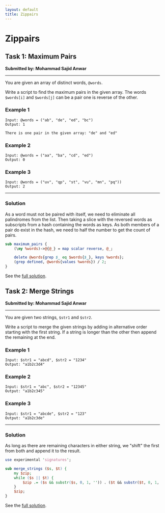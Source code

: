 ```yaml
---
layout: default
title: Zippairs
---
```

# Zippairs

## Task 1: Maximum Pairs
**Submitted by: Mohammad Sajid Anwar**

---
You are given an array of distinct words, `@words`.

Write a script to find the maximum pairs in the given array. The words `$words[i]` and `$words[j]` can be a pair one is reverse of the other.

### Example 1
```
Input: @words = ("ab", "de", "ed", "bc")
Output: 1

There is one pair in the given array: "de" and "ed"
```
### Example 2
```
Input: @words = ("aa", "ba", "cd", "ed")
Output: 0
```
### Example 3
```
Input: @words = ("uv", "qp", "st", "vu", "mn", "pq"))
Output: 2
```
---
### Solution

As a word must not be paired with itself, we need to eliminate all palindromes from the list.
Then taking a slice with the reversed words as subscripts from a hash containing the words as keys.
As both members of a pair do exist in the hash, we need to half the number to get the count of pairs.

```perl
sub maximum_pairs {
    (\my %words)->@{@_} = map scalar reverse, @_;

    delete @words{grep $_ eq $words{$_}, keys %words};
    (grep defined, @words{values %words}) / 2;
}
```
See the [full solution](https://github.com/manwar/perlweeklychallenge-club/blob/master/challenge-256/jo-37/perl/ch-1.pl).
## Task 2: Merge Strings
**Submitted by: Mohammad Sajid Anwar**

---
You are given two strings, `$str1` and `$str2`.

Write a script to merge the given strings by adding in alternative order starting with the first string. If a string is longer than the other then append the remaining at the end.

### Example 1
```
Input: $str1 = "abcd", $str2 = "1234"
Output: "a1b2c3d4"
```
### Example 2
```
Input: $str1 = "abc", $str2 = "12345"
Output: "a1b2c345"
```
### Example 3
```
Input: $str1 = "abcde", $str2 = "123"
Output: "a1b2c3de"
```
---
### Solution
As long as there are remaining characters in either string, we "shift" the first from both and append it to the result.
```perl
use experimental 'signatures';

sub merge_strings ($s, $t) {
    my $zip;
	while ($s || $t) {
        $zip .= ($s && substr($s, 0, 1, '')) . ($t && substr($t, 0, 1, ''));
    }
    $zip;
}
```
See the [full solution](https://github.com/manwar/perlweeklychallenge-club/blob/master/challenge-256/jo-37/perl/ch-2.pl).
